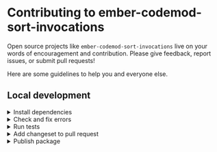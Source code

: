 # Contributing to ember-codemod-sort-invocations

Open source projects like `ember-codemod-sort-invocations` live on your words of encouragement and contribution. Please give feedback, report issues, or submit pull requests!

Here are some guidelines to help you and everyone else.


## Local development

<details>

<summary>Install dependencies</summary>

1. Fork and clone this repo.

    ```sh
    git clone git@github.com:<your-github-handle>/ember-codemod-sort-invocations.git
    ```

1. Change directory.

    ```sh
    cd ember-codemod-sort-invocations
    ```

1. Use [`pnpm`](https://pnpm.io/installation) to install dependencies.

    ```sh
    pnpm install
    ```

</details>


<details>

<summary>Check and fix errors</summary>

1. As you write code, please check that it meets formatting and linting rules.

    ```sh
    pnpm lint
    ```

1. You can run `lint:fix` to fix errors.

    ```sh
    pnpm lint:fix
    ```

</details>


<details>

<summary>Run tests</summary>

1. When you write code, please check that all tests continue to pass.

    ```sh
    pnpm test
    ```

</details>


<details>

<summary>Add changeset to pull request</code></summary>

1. To record how a pull request affects packages, you will want to add a changeset.

    The changeset provides a summary of the code change. It also describes how package versions should be updated (major, minor, or patch) as a result of the code change.

    ```sh
    pnpm changeset
    ```

</details>


<details>

<summary>Publish package</summary>

1. Generate a [personal access token](https://github.com/settings/tokens/) in GitHub. Enable `repo` and `read:user` scopes if your repo is private. This token will be used to retrieve pull request information.

1. Run the `release:prepare` script. This removes changesets, updates package versions, and updates `CHANGELOG`s.

    ```sh
    GITHUB_TOKEN=<YOUR_PERSONAL_ACCESS_TOKEN> pnpm release:prepare
    ```

    Note, `release:prepare` also updated the workspace root's version (e.g. from `0.1.1` to `0.1.2`). We will use it to name the tag that will be published.

1. Review the file changes. Commit them in a branch, then open a pull request to merge the changes to the `main` branch.

    ```sh
    git checkout -b tag-0.1.2
    git add .
    git commit -m "Tagged 0.1.2"
    git push origin tag-0.1.2
    ```

1. [Create a tag](https://github.com/ijlee2/ember-codemod-sort-invocations/releases/new) and provide release notes. The tag name should match the workspace root's version (e.g. `0.1.2`).

1. Publish the package.

    ```sh
    pnpm release:publish
    ```

</details>
